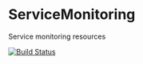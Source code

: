 # ServiceMonitoring
Service monitoring resources

[![Build Status](https://travis-ci.org/Bioconductor/ServiceMonitoring.svg?branch=master)](https://travis-ci.org/Bioconductor/ServiceMonitoring)
